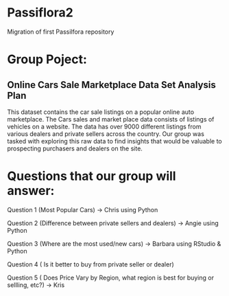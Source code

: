 # Passiflora2
Migration of first Passilfora repository 

# Group Poject:
## Online Cars Sale Marketplace Data Set Analysis Plan ##

This dataset contains the car sale listings on a popular online auto marketplace. The Cars sales and market place data consists of listings of vehicles on a website. The data has over 9000 different listings from various dealers and private sellers across the country. Our group was tasked with exploring this raw data to find insights that would be valuable to prospecting purchasers and dealers on the site. 

# Questions that our group will answer: #

Question 1 (Most Popular Cars) -> Chris using Python

Question 2 (Difference between private sellers and dealers) -> Angie using Python

Question 3 (Where are the most used/new cars) -> Barbara using RStudio & Python

Question 4 ( Is it better to buy from private seller or dealer)

Question 5 ( Does Price Vary by Region, what region is best for buying or sellling, etc?) -> Kris 
